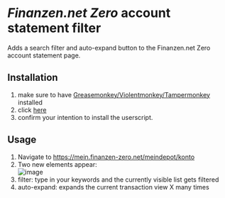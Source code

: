 # *Finanzen.net Zero* account statement filter
Adds a search filter and auto-expand button to the Finanzen.net Zero account statement page.


## Installation
1. make sure to have [Greasemonkey/Violentmonkey/Tampermonkey](https://gist.github.com/gekkedev/492e1b541ea3dd2cd8fbcc358fd224af) installed
1. click [here](https://raw.githubusercontent.com/gekkedev/finanzen-zero-account-statement-filter/main/index.user.js)
1. confirm your intention to install the userscript.

## Usage
1. Navigate to https://mein.finanzen-zero.net/meindepot/konto
2. Two new elements appear:  
![image](https://github.com/user-attachments/assets/6faf98df-bb0c-456e-96b2-2f3c801f625c)
  1. filter: type in your keywords and the currently visible list gets filtered
  2. auto-expand: expands the current transaction view X many times
